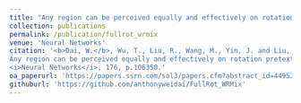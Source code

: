```yaml
---
title: "Any region can be perceived equally and effectively on rotation pretext task using full rotation and weighted-region mixture"
collection: publications
permalink: /publication/fullrot_wrmix
venue: 'Neural Networks'
citation: '<b>Dai, W.</b>, Wu, T., Liu, R., Wang, M., Yin, J. and Liu, J., 2024. 
Any region can be perceived equally and effectively on rotation pretext task using full rotation and weighted-region mixture. 
<i>Neural Networks</i>, 176, p.106350.'
oa_paperurl: 'https://papers.ssrn.com/sol3/papers.cfm?abstract_id=4495231'
githuburl: 'https://github.com/anthonyweidai/FullRot_WRMix'
---
```

